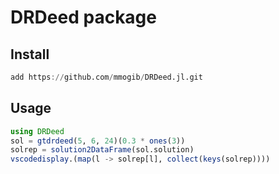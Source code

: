 # DRDeed package

## Install

```julia
add https://github.com/mmogib/DRDeed.jl.git
```

## Usage

```julia
using DRDeed
sol = gtdrdeed(5, 6, 24)(0.3 * ones(3))
solrep = solution2DataFrame(sol.solution)
vscodedisplay.(map(l -> solrep[l], collect(keys(solrep))))
```
